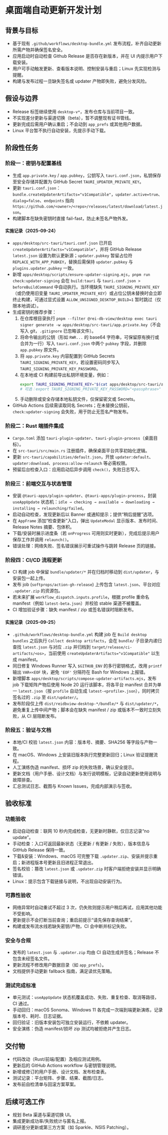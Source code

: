 # 桌面端自动更新开发计划

## 背景与目标

- 基于现有 `.github/workflows/desktop-bundle.yml` 发布流程，补齐自动更新所需产物并确保签名安全。
- 应用启动时自动检查 Github Release 是否存在新版本，并在 UI 内提示用户下载安装。
- 用户可手动触发更新、查看版本说明、控制安装与重启；Linux 先实现检测与提醒。
- 构建与发布过程一旦缺失签名或 updater 产物即失败，避免分发风险。

## 假设与边界

- Release 标签继续使用 `desktop-v*`，发布仓库与当前项目一致。
- 不实现差分更新与渠道切换（beta），暂不调整现有证书管线。
- 更新完成后需用户确认重启；不会动到 `app_prefs` 或其他用户数据。
- Linux 平台暂不执行自动安装，先提示手动下载。

## 阶段性任务

### 阶段一：密钥与配置基线

- 生成 `app.private.key` / `app.pubkey`，公钥写入 `tauri.conf.json`，私钥保存至安全存储并配置为 GitHub Secret `TAURI_UPDATER_PRIVATE_KEY`。
- 更新 `tauri.conf.json`：`bundle.createUpdaterArtifacts="v1Compatible"`，`updater.active=true`、`dialog=false`、`endpoints` 指向 `https://github.com/<owner>/<repo>/releases/latest/download/latest.json`。
- 构建脚本在缺失密钥时直接 fail-fast，防止未签名产物外发。

#### 实施记录（2025-09-24）

- `apps/desktop/src-tauri/tauri.conf.json` 已开启 `createUpdaterArtifacts="v1Compatible"`，并将 GitHub Release `latest.json` 设置为默认更新源；`updater.pubkey` 暂留占位符 `REPLACE_WITH_APP_PUBKEY`，替换后需保持 `updater.pubkey` 与 `plugins.updater.pubkey` 一致。
- 新增 `apps/desktop/scripts/ensure-updater-signing.mjs`，`pnpm run check:updater-signing` 会在 `build:tauri` 与 `tauri.conf.json > beforeBuildCommand` 中自动执行。当环境缺失 `TAURI_SIGNING_PRIVATE_KEY`（或仍使用旧变量 `TAURI_UPDATER_PRIVATE_KEY`）或占位公钥未替换时会立即终止构建，可通过显式设置 `ALLOW_UNSIGNED_DESKTOP_BUILD=1` 暂时跳过（仅限本地调试）。
- 生成密钥的推荐步骤：
  1. 在仓库根目录执行 `pnpm --filter @rei-db-view/desktop exec tauri signer generate -w apps/desktop/src-tauri/app.private.key`（不会写入 git，`.gitignore` 已忽略该文件）。
  2. 将命令输出的公钥（形如 `RWR...` 的 base64 字符串，可保留原有换行或合并为一行）写入 `tauri.conf.json` 中两个 `pubkey` 字段，并删除 `app.pubkey` 原文件。
  3. 将 `app.private.key` 内容配置到 GitHub Secrets `TAURI_SIGNING_PRIVATE_KEY`，若设置密码同步写入 `TAURI_SIGNING_PRIVATE_KEY_PASSWORD`。
  4. 在本地或 CI 构建前导出私钥环境变量，例如：
     ```bash
     export TAURI_SIGNING_PRIVATE_KEY="$(cat apps/desktop/src-tauri/app.private.key)"
     # 可选：export TAURI_SIGNING_PRIVATE_KEY_PASSWORD="<passphrase>"
     ```
  5. 手动删除或安全存储本地私钥文件，仅保留密文或 Secrets。
- GitHub Actions 后续需读取同名 Secrets；在未替换公钥前，`check:updater-signing` 会失败，用于防止无签名产物发布。

### 阶段二：Rust 端插件集成

- `Cargo.toml` 添加 `tauri-plugin-updater`、`tauri-plugin-process`（桌面目标）。
- 在 `src-tauri/src/main.rs` 注册插件，确保桌面平台共享初始化逻辑。
- 更新 `src-tauri/capabilities/default.json`，开放 `updater:default`、`updater:download`、`process:allow-relaunch` 等必需权限。
- 预留后台检查入口：应用启动后异步调用 `check()`，失败日志写入.

### 阶段三：前端交互与状态管理

- 安装 `@tauri-apps/plugin-updater`、`@tauri-apps/plugin-process`，封装 `useAppUpdate` 状态机：`idle → checking → available → downloading → installing → relaunching/failed`。
- 启动自动检查，发现更新后以 Banner 或通知提示；提供“稍后提醒”选项。
- 在 `AppFrame` 添加“检查更新”入口，弹出 `UpdateModal` 显示版本、发布时间、Release Notes 摘要、包体积。
- 下载/安装时展示进度条（若 `onProgress` 可用则实时更新），完成后提示用户保存工作并调用 `relaunch()`。
- 错误处理：网络失败、签名错误展示可重试操作与跳转 Release 页的链接。

### 阶段四：CI/CD 流程更新

- CI 构建 job 中保留 `bundle/updater/*` 并在归档时移动到 `dist/updater`，与安装包一起上传。
- 发布 job (`softprops/action-gh-release`) 上传包含 `latest.json`、平台对应 `.updater.zip` 的资源包。
- 若未来扩展 `workflow_dispatch.inputs.profile`，根据 profile 重命名 manifest（例如 `latest-beta.json`）并校验 stable 渠道不被覆盖。
- CI 增加验证步骤：缺失 manifest / zip 或签名错误时阻断发布。

#### 实施记录（2025-09-25）

- `.github/workflows/desktop-bundle.yml` 构建 job 在 `Build desktop bundles` 之后执行 `Collect desktop artifacts`，会在 `bundle/` 子目录内递归查找 `latest.json` 与对应 `.zip` 并归档到 `target/release/ci-artifacts/<os>`，当前使用 `createUpdaterArtifacts="v1Compatible"` 以生成 manifest。
- 同日修复 Windows Runner 写入 `$GITHUB_ENV` 的多行密钥格式，改用 `printf` 输出 `VAR<<EOF` 块，避免 `'EOF'` 分隔符在 Bash for Windows 上报错。
- 新增脚本 `apps/desktop/scripts/compose-updater-artifacts.mjs`，发布 job 下载矩阵产物后使用 Node 20 运行该脚本，将各平台 manifest 合并为单一 `latest.json`（按 `profile` 自动生成 `latest-<profile>.json`），同时拷贝签名过的 `.zip` 至 `dist/updater/`。
- 发布阶段仅上传 `dist/reidbview-desktop-*/bundle/*` 与 `dist/updater/*`，避免重复上传中间产物；脚本会在缺失 manifest / zip 或版本不一致时立刻失败，从 CI 层阻断发布。

### 阶段五：验证与文档

- 本地/CI 校验 `latest.json` 内容：版本号、摘要、SHA256 等字段与产物一致。
- 在 macOS、Windows 上安装旧版本执行完整更新回归；Linux 验证提醒流程。
- 人工演练伪造 manifest、损坏 zip 的失败场景，确认安全提示。
- 更新文档（用户手册、设计文档）与发行说明模板，记录自动更新使用说明与故障排查。
- 汇总测试日志、截图与 Known Issues，完成内部演示与签收。

## 验收标准

### 功能验收

- 启动自动检查：联网 10 秒内完成检查，无更新时静默，仅日志记录“no update”。
- 手动检查：入口可返回最新状态（无更新 / 有更新 / 失败），版本信息与 GitHub Release 保持一致。
- 下载&安装：Windows、macOS 可完整下载 `.updater.zip`、安装并提示重启；新进程版本号更新且旧进程正常退出。
- 签名校验：篡改 `latest.json` 或 `.updater.zip` 时客户端拒绝安装并显示明确错误。
- Linux：提示包含下载链接与说明，不出现自动安装行为。

### 可靠性验收

- 网络异常时自动重试不超过 3 次，仍失败则提示用户稍后再试，应用其他功能不受影响。
- 更新提示不会打断当前查询；重启前提示“请先保存查询结果”。
- 构建或发布流水线若缺失密钥/产物，CI 会中断并标记失败。

### 安全与合规

- 发布的 `latest.json` 与 `.updater.zip` 均由 CI 自动生成并签名；Release 不包含未经签名文件。
- 更新流程不修改用户数据目录（如 `app_prefs`）。
- 文档提供手动更新 fallback 指南，满足读优先策略。

### 测试完成标准

- 单元测试：`useAppUpdate` 状态机覆盖成功、失败、重复检查、取消等路径，CI 通过。
- 手动回归：macOS Sonoma、Windows 11 各完成一次端到端更新演练，记录版本号、耗时、日志证据。
- 回归验证：旧版本安装包可独立安装运行，不依赖 updater。
- 安全演练：伪造 manifest/损坏 zip 测试均被拒绝并产生日志。

## 交付物

- 代码改动（Rust/前端/配置）及相应测试用例。
- 更新后的 GitHub Actions workflow 与密钥管理说明。
- 新增或修订的用户手册、设计文档、发布检查表。
- 测试记录：平台矩阵、步骤、结果、截图/日志。
- 发布前自检清单与回滚方案草案。

## 后续可选工作

- 规划 Beta 渠道与渠道切换 UI。
- 集成更新成功率/失败统计与匿名上报。
- 调研差分更新或第三方方案（如 Sparkle、NSIS Patching）。
